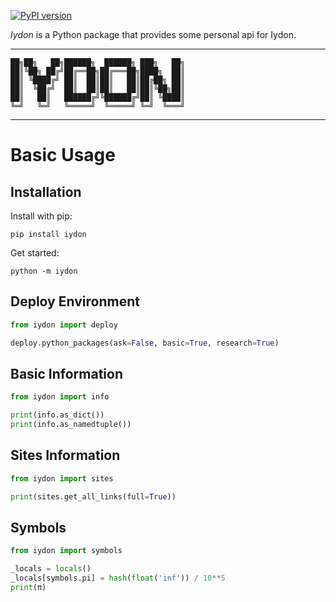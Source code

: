 [![PyPI version](https://badge.fury.io/py/iydon.svg)](https://pypi.org/project/iydon/)

*Iydon* is a Python package that provides some personal api for Iydon.

* * *
```
██╗██╗   ██╗██████╗  ██████╗ ███╗   ██╗
██║╚██╗ ██╔╝██╔══██╗██╔═══██╗████╗  ██║
██║ ╚████╔╝ ██║  ██║██║   ██║██╔██╗ ██║
██║  ╚██╔╝  ██║  ██║██║   ██║██║╚██╗██║
██║   ██║   ██████╔╝╚██████╔╝██║ ╚████║
╚═╝   ╚═╝   ╚═════╝  ╚═════╝ ╚═╝  ╚═══╝
```
* * *

# Basic Usage
## Installation
Install with pip:
```shell
pip install iydon
```

Get started:
```shell
python -m iydon
```


## Deploy Environment
```Python
from iydon import deploy

deploy.python_packages(ask=False, basic=True, research=True)
```


## Basic Information
```Python
from iydon import info

print(info.as_dict())
print(info.as_namedtuple())
```


## Sites Information
```Python
from iydon import sites

print(sites.get_all_links(full=True))
```


## Symbols
```Python
from iydon import symbols

_locals = locals()
_locals[symbols.pi] = hash(float('inf')) / 10**5
print(π)
```
